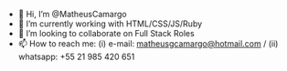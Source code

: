 - 👋 Hi, I’m @MatheusCamargo
- 🌱 I’m currently working with HTML/CSS/JS/Ruby
- 💞️ I’m looking to collaborate on Full Stack Roles
- 📫 How to reach me: (i) e-mail: matheusgcamargo@hotmail.com / (ii) whatsapp: +55 21 985 420 651

<!---
math1511/math1511 is a ✨ special ✨ repository because its `README.md` (this file) appears on your GitHub profile.
You can click the Preview link to take a look at your changes.
--->
